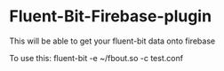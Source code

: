 # Fluent-Bit-Firebase-plugin
This will be able to get your fluent-bit data onto firebase

To use this: fluent-bit -e ~/fbout.so -c test.conf
